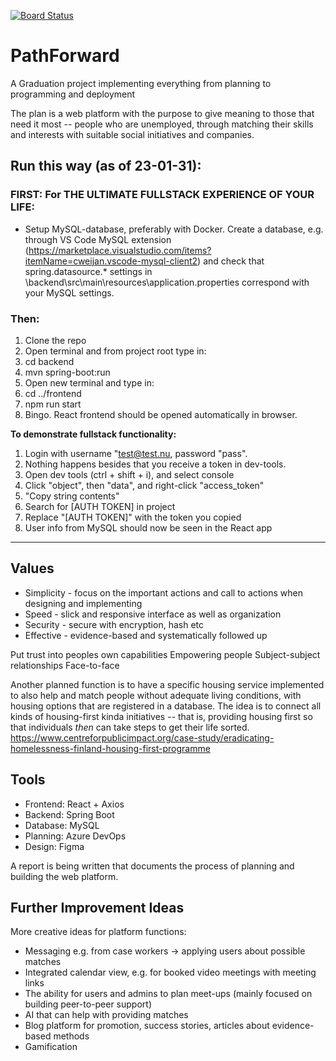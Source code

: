 [![Board Status](https://dev.azure.com/amyhrman/6c206168-8cf6-49a9-a8df-8c1c911ad5dd/f1f6591f-88d0-4a4d-8069-ca8c7d4f8b25/_apis/work/boardbadge/1f6486d8-4e67-4141-9f99-379364d8962f)](https://dev.azure.com/amyhrman/6c206168-8cf6-49a9-a8df-8c1c911ad5dd/_boards/board/t/f1f6591f-88d0-4a4d-8069-ca8c7d4f8b25/Microsoft.RequirementCategory)
# PathForward
A Graduation project implementing everything from planning to programming and deployment

The plan is a web platform with the purpose to give meaning to those that need it most -- people who are unemployed, through matching their skills and interests with suitable social initiatives and companies.

## Run this way (as of 23-01-31):
### FIRST: For THE ULTIMATE FULLSTACK EXPERIENCE OF YOUR LIFE:
* Setup MySQL-database, preferably with Docker. Create a database, e.g. through VS Code MySQL extension (https://marketplace.visualstudio.com/items?itemName=cweijan.vscode-mysql-client2) and check that spring.datasource.* settings in <project-root-folder>\backend\src\main\resources\application.properties correspond with your MySQL settings.

### Then:
1. Clone the repo
2. Open terminal and from project root type in:
3. cd backend
4. mvn spring-boot:run
5. Open new terminal and type in:
6. cd ../frontend
7. npm run start
8. Bingo. React frontend should be opened automatically in browser.

**To demonstrate fullstack functionality:**
1. Login with username "test@test.nu, password "pass".
2. Nothing happens besides that you receive a token in dev-tools.
3. Open dev tools (ctrl + shift + i), and select console
4. Click "object", then "data", and right-click "access_token"
5. "Copy string contents"
6. Search for [AUTH TOKEN] in project
7. Replace "[AUTH TOKEN]" with the token you copied
8. User info from MySQL should now be seen in the React app
---
## Values
* Simplicity - focus on the important actions and call to actions when designing and implementing
* Speed - slick and responsive interface as well as organization
* Security - secure with encryption, hash etc
* Effective - evidence-based and systematically followed up

Put trust into peoples own capabilities
Empowering people
Subject-subject relationships
Face-to-face

Another planned function is to have a specific housing service implemented to also help and match people without adequate living conditions, with housing options that are registered in a database. The idea is to connect all kinds of housing-first kinda initiatives -- that is, providing housing first so that individuals *then* can take steps to get their life sorted. https://www.centreforpublicimpact.org/case-study/eradicating-homelessness-finland-housing-first-programme

## Tools
* Frontend: React + Axios
* Backend: Spring Boot
* Database: MySQL
* Planning: Azure DevOps
* Design: Figma

A report is being written that documents the process of planning and building the web platform.

## Further Improvement Ideas
More creative ideas for platform functions:
* Messaging e.g. from case workers -> applying users about possible matches
* Integrated calendar view, e.g. for booked video meetings with meeting links
* The ability for users and admins to plan meet-ups (mainly focused on building peer-to-peer support)
* AI that can help with providing matches
* Blog platform for promotion, success stories, articles about evidence-based methods
* Gamification

